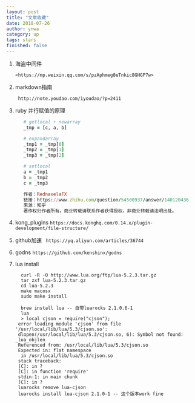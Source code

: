 ```yaml
---
layout: post
title: "文章收藏"
date: 2018-07-26
author: ynwa
category: up
tags: stars
finished: false
---
```


1. 海盗中间件 

   `<https://mp.weixin.qq.com/s/pzAphmeg8eTnkic8GHGP7w>`

2. markdown指南

   ` http://note.youdao.com/iyoudao/?p=2411`

3. ruby 并行赋值的原理
   ```ruby
      # getlocal + newarray
      _tmp = [c, a, b]

      # expandarray
      _tmp1 = _tmp[0]
      _tmp2 = _tmp[1]
      _tmp3 = _tmp[2]

      # setlocal
      a = _tmp1
      b = _tmp2
      c = _tmp3

      作者：RednaxelaFX
      链接：https://www.zhihu.com/question/54500937/answer/140120436
      来源：知乎
      著作权归作者所有。商业转载请联系作者获得授权，非商业转载请注明出处。
   ```
4. kong_plugins
  `https://docs.konghq.com/0.14.x/plugin-development/file-structure/` 

5. github加速
  ` https://yq.aliyun.com/articles/36744`
6. godns
  `https://github.com/kenshinx/godns`
7. lua install 
   ```shell
     curl -R -O http://www.lua.org/ftp/lua-5.2.3.tar.gz
     tar zxf lua-5.2.3.tar.gz
     cd lua-5.2.3
     make macosx
     sudo make install

     brew install lua -- 自带luarocks 2.1.0.6-1
     lua
     > local cjson = require("cjson");
	error loading module 'cjson' from file '/usr/local/lib/lua/5.3/cjson.so':
	dlopen(/usr/local/lib/lua/5.3/cjson.so, 6): Symbol not found: _lua_objlen
	Referenced from: /usr/local/lib/lua/5.3/cjson.so
	Expected in: flat namespace
	 in /usr/local/lib/lua/5.3/cjson.so
	stack traceback:
	[C]: in ?
	[C]: in function 'require'
	stdin:1: in main chunk
	[C]: in ?
    luarocks remove lua-cjson
    luarocks install lua-cjson 2.1.0-1 -- 这个版本work fine
   ```

